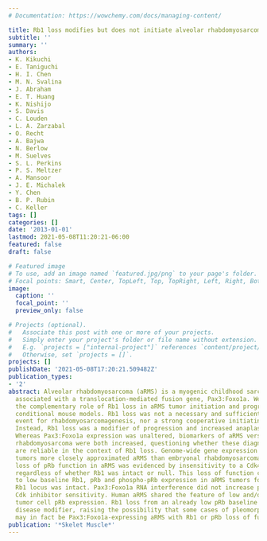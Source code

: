 ```yaml
---
# Documentation: https://wowchemy.com/docs/managing-content/

title: Rb1 loss modifies but does not initiate alveolar rhabdomyosarcoma
subtitle: ''
summary: ''
authors:
- K. Kikuchi
- E. Taniguchi
- H. I. Chen
- M. N. Svalina
- J. Abraham
- E. T. Huang
- K. Nishijo
- S. Davis
- C. Louden
- L. A. Zarzabal
- O. Recht
- A. Bajwa
- N. Berlow
- M. Suelves
- S. L. Perkins
- P. S. Meltzer
- A. Mansoor
- J. E. Michalek
- Y. Chen
- B. P. Rubin
- C. Keller
tags: []
categories: []
date: '2013-01-01'
lastmod: 2021-05-08T11:20:21-06:00
featured: false
draft: false

# Featured image
# To use, add an image named `featured.jpg/png` to your page's folder.
# Focal points: Smart, Center, TopLeft, Top, TopRight, Left, Right, BottomLeft, Bottom, BottomRight.
image:
  caption: ''
  focal_point: ''
  preview_only: false

# Projects (optional).
#   Associate this post with one or more of your projects.
#   Simply enter your project's folder or file name without extension.
#   E.g. `projects = ["internal-project"]` references `content/project/deep-learning/index.md`.
#   Otherwise, set `projects = []`.
projects: []
publishDate: '2021-05-08T17:20:21.509482Z'
publication_types:
- '2'
abstract: Alveolar rhabdomyosarcoma (aRMS) is a myogenic childhood sarcoma frequently
  associated with a translocation-mediated fusion gene, Pax3:Foxo1a. We investigated
  the complementary role of Rb1 loss in aRMS tumor initiation and progression using
  conditional mouse models. Rb1 loss was not a necessary and sufficient mutational
  event for rhabdomyosarcomagenesis, nor a strong cooperative initiating mutation.
  Instead, Rb1 loss was a modifier of progression and increased anaplasia and pleomorphism.
  Whereas Pax3:Foxo1a expression was unaltered, biomarkers of aRMS versus embryonal
  rhabdomyosarcoma were both increased, questioning whether these diagnostic markers
  are reliable in the context of Rb1 loss. Genome-wide gene expression in Pax3:Foxo1a,Rb1
  tumors more closely approximated aRMS than embryonal rhabdomyosarcoma. Intrinsic
  loss of pRb function in aRMS was evidenced by insensitivity to a Cdk4/6 inhibitor
  regardless of whether Rb1 was intact or null. This loss of function could be attributed
  to low baseline Rb1, pRb and phospho-pRb expression in aRMS tumors for which the
  Rb1 locus was intact. Pax3:Foxo1a RNA interference did not increase pRb or improve
  Cdk inhibitor sensitivity. Human aRMS shared the feature of low and/or heterogeneous
  tumor cell pRb expression. Rb1 loss from an already low pRb baseline is a significant
  disease modifier, raising the possibility that some cases of pleomorphic rhabdomyosarcoma
  may in fact be Pax3:Foxo1a-expressing aRMS with Rb1 or pRb loss of function.
publication: '*Skelet Muscle*'
---
```

